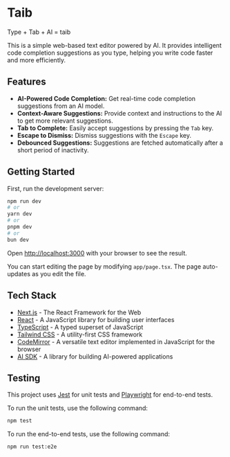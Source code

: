 # Taib

Type + Tab + AI = taib

This is a simple web-based text editor powered by AI. It provides intelligent code completion suggestions as you type, helping you write code faster and more efficiently.

## Features

*   **AI-Powered Code Completion:** Get real-time code completion suggestions from an AI model.
*   **Context-Aware Suggestions:** Provide context and instructions to the AI to get more relevant suggestions.
*   **Tab to Complete:** Easily accept suggestions by pressing the `Tab` key.
*   **Escape to Dismiss:** Dismiss suggestions with the `Escape` key.
*   **Debounced Suggestions:** Suggestions are fetched automatically after a short period of inactivity.

## Getting Started

First, run the development server:

```bash
npm run dev
# or
yarn dev
# or
pnpm dev
# or
bun dev
```

Open [http://localhost:3000](http://localhost:3000) with your browser to see the result.

You can start editing the page by modifying `app/page.tsx`. The page auto-updates as you edit the file.

## Tech Stack

*   [Next.js](https://nextjs.org/) - The React Framework for the Web
*   [React](https://reactjs.org/) - A JavaScript library for building user interfaces
*   [TypeScript](https://www.typescriptlang.org/) - A typed superset of JavaScript
*   [Tailwind CSS](https://tailwindcss.com/) - A utility-first CSS framework
*   [CodeMirror](https://codemirror.net/) - A versatile text editor implemented in JavaScript for the browser
*   [AI SDK](https://sdk.vercel.ai/) - A library for building AI-powered applications

## Testing

This project uses [Jest](https://jestjs.io/) for unit tests and [Playwright](https://playwright.dev/) for end-to-end tests.

To run the unit tests, use the following command:

```bash
npm test
```

To run the end-to-end tests, use the following command:

```bash
npm run test:e2e
```
